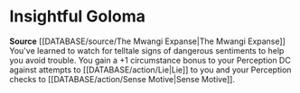 ﻿---
id: '172'
name: Insightful Goloma
rarity: Common
source: '[[DATABASE/source/The Mwangi Expanse|The Mwangi Expanse]]'
type: Heritage

---
# Insightful Goloma

**Source** [[DATABASE/source/The Mwangi Expanse|The Mwangi Expanse]] 
You've learned to watch for telltale signs of dangerous sentiments to help you avoid trouble. You gain a +1 circumstance bonus to your Perception DC against attempts to [[DATABASE/action/Lie|Lie]] to you and your Perception checks to [[DATABASE/action/Sense Motive|Sense Motive]].